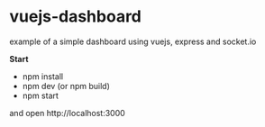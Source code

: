 # vuejs-dashboard
example of a simple dashboard using vuejs, express and socket.io

**Start**
- npm install
- npm dev (or npm build)
- npm start

and open http://localhost:3000
